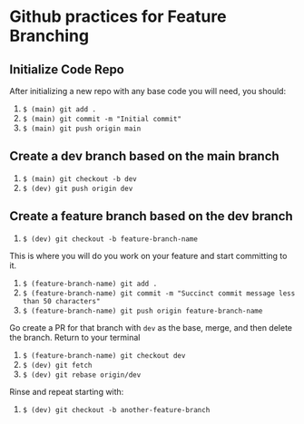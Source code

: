 # Github practices for Feature Branching
## Initialize Code Repo
After initializing a new repo with any base code you will need, you should:
1. `$ (main) git add .`
1. `$ (main) git commit -m "Initial commit"`
1. `$ (main) git push origin main`

## Create a dev branch based on the main branch
1. `$ (main) git checkout -b dev`
1. `$ (dev) git push origin dev`

## Create a feature branch based on the dev branch
1. `$ (dev) git checkout -b feature-branch-name`

This is where you will do you work on your feature and start committing to it.

1. `$ (feature-branch-name) git add .`
1. `$ (feature-branch-name) git commit -m "Succinct commit message less than 50 characters"`
1. `$ (feature-branch-name) git push origin feature-branch-name`

Go create a PR for that branch with `dev` as the base, merge, and then delete the branch.
Return to your terminal

1. `$ (feature-branch-name) git checkout dev`
1. `$ (dev) git fetch`
1. `$ (dev) git rebase origin/dev`

Rinse and repeat starting with:
1. `$ (dev) git checkout -b another-feature-branch`